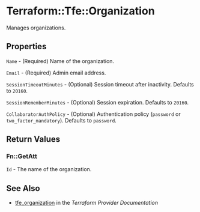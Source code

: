 # Terraform::Tfe::Organization

Manages organizations.

## Properties

`Name` - (Required) Name of the organization.

`Email` - (Required) Admin email address.

`SessionTimeoutMinutes` - (Optional) Session timeout after inactivity.
Defaults to `20160`.

`SessionRememberMinutes` - (Optional) Session expiration. Defaults to
`20160`.

`CollaboratorAuthPolicy` - (Optional) Authentication policy (`password`
or `two_factor_mandatory`). Defaults to `password`.


## Return Values

### Fn::GetAtt

`Id` - The name of the organization.

## See Also

* [tfe_organization](https://www.terraform.io/docs/providers/tfe/r/organization.html) in the _Terraform Provider Documentation_